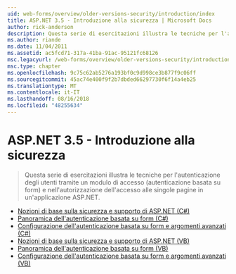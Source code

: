 ```yaml
---
uid: web-forms/overview/older-versions-security/introduction/index
title: ASP.NET 3.5 - Introduzione alla sicurezza | Microsoft Docs
author: rick-anderson
description: Questa serie di esercitazioni illustra le tecniche per l'autenticazione degli utenti tramite un modulo di accesso (autenticazione basata su form) e autorizzare l'accesso alle singole pagine...
ms.author: riande
ms.date: 11/04/2011
ms.assetid: ac5fcd71-317a-41ba-91ac-95121fc68126
msc.legacyurl: /web-forms/overview/older-versions-security/introduction
msc.type: chapter
ms.openlocfilehash: 9c75c62ab5276a193bf0c9d998ce3b877f9c06ff
ms.sourcegitcommit: 45ac74e400f9f2b7dbded66297730f6f14a4eb25
ms.translationtype: MT
ms.contentlocale: it-IT
ms.lasthandoff: 08/16/2018
ms.locfileid: "48255634"
---
```

<a name="aspnet-35---introduction-to-security"></a>ASP.NET 3.5 - Introduzione alla sicurezza
====================
> Questa serie di esercitazioni illustra le tecniche per l'autenticazione degli utenti tramite un modulo di accesso (autenticazione basata su form) e nell'autorizzazione dell'accesso alle singole pagine in un'applicazione ASP.NET.


- [Nozioni di base sulla sicurezza e supporto di ASP.NET (C#)](security-basics-and-asp-net-support-cs.md)
- [Panoramica dell'autenticazione basata su form (C#)](an-overview-of-forms-authentication-cs.md)
- [Configurazione dell'autenticazione basata su form e argomenti avanzati (C#)](forms-authentication-configuration-and-advanced-topics-cs.md)
- [Nozioni di base sulla sicurezza e supporto di ASP.NET (VB)](security-basics-and-asp-net-support-vb.md)
- [Panoramica dell'autenticazione basata su form (VB)](an-overview-of-forms-authentication-vb.md)
- [Configurazione dell'autenticazione basata su form e argomenti avanzati (VB)](forms-authentication-configuration-and-advanced-topics-vb.md)
